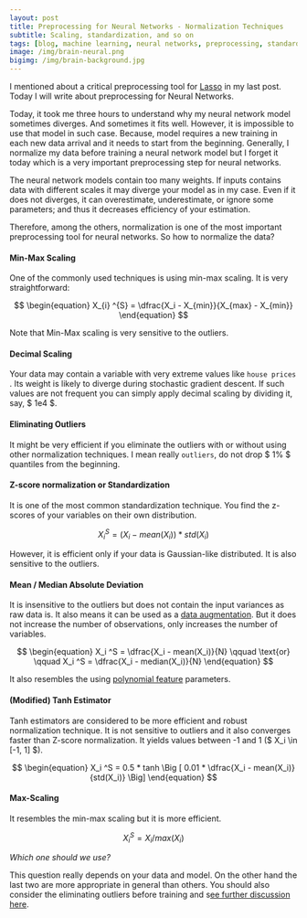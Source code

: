 ```yaml
---
layout: post
title: Preprocessing for Neural Networks - Normalization Techniques
subtitle: Scaling, standardization, and so on
tags: [blog, machine learning, neural networks, preprocessing, standardization, normalization]
image: /img/brain-neural.png
bigimg: /img/brain-background.jpg
---
```


I mentioned about a critical preprocessing tool for [Lasso](https://alfurka.github.io/2018-11-06-preprocessing-for-lasso/) in my last post. Today I will write about preprocessing for Neural Networks. 

Today, it took me three hours to understand why my neural network model sometimes diverges. And sometimes it fits well. However, it is impossible to use that model in such case. Because, model requires a new training in each new data arrival and it needs to start from the beginning. Generally, I normalize my data before training a neural network model but I forget it today which is a very important preprocessing step for neural networks.

The neural network models contain too many weights. If inputs contains data with different scales it may diverge your model as in my case. Even if it does not diverges, it can overestimate, underestimate, or ignore some parameters; and thus it decreases efficiency of your estimation. 

Therefore, among the others, normalization is one of the most important preprocessing tool for neural networks. So how to normalize the data?

#### Min-Max Scaling

One of the commonly used techniques is using min-max scaling. It is very straightforward: 


$$
\begin{equation}
X_{i} ^{S} = \dfrac{X_i - X_{min}}{X_{max} - X_{min}}
\end{equation}
$$

Note that Min-Max scaling is very sensitive to the outliers. 

#### Decimal Scaling

Your data may contain a variable with very extreme values like `house prices` . Its weight is likely to diverge during stochastic gradient descent. If such values are not frequent you can simply apply decimal scaling by dividing it, say, $ 1e4 $. 

#### Eliminating Outliers

It might be very efficient if you eliminate the outliers with or without using other normalization techniques. I mean really `outliers`, do not drop $ 1\% $ quantiles from the beginning. 

#### Z-score normalization or Standardization

It is one of the most common standardization technique. You find the z-scores of your variables on their own distribution. 


$$
\begin{equation}
X_i ^S = (X_i - mean(X_i)) * std(X_i)
\end{equation}
$$


However, it is efficient only if your data is Gaussian-like distributed. It is also sensitive to the outliers. 

#### Mean / Median Absolute Deviation

It is insensitive to the outliers but does not contain the input variances as raw data is. It also means it can be used as a [data augmentation](https://www.google.com.au/search?q=data+augmentation&oq=data+augmentation&aqs=chrome..69i57j0l5.2309j0j7&sourceid=chrome&ie=UTF-8). But it does not increase the number of observations, only increases the number of variables. 


$$
\begin{equation}
X_i ^S = \dfrac{X_i - mean(X_i)}{N} \qquad \text{or} \qquad  X_i ^S = \dfrac{X_i - median(X_i)}{N}
\end{equation}
$$



It also resembles the using [polynomial feature](https://alfurka.github.io/2018-11-06-preprocessing-for-lasso/) parameters. 

#### (Modified) Tanh Estimator

Tanh estimators are considered to be more efficient and robust normalization technique. It is not sensitive to outliers and it also converges faster than Z-score normalization. It yields values between -1 and 1 ($ X_i \in [-1, 1] $). 


$$
\begin{equation}
X_i ^S = 0.5 * tanh \Big [  0.01 * \dfrac{X_i - mean(X_i)}{std(X_i)} \Big]
\end{equation}
$$


#### Max-Scaling

It resembles the min-max scaling but it is more efficient. 


$$
\begin{equation}
X_i ^S = X_i / max(X_i)
\end{equation}
$$


*Which one should we use?*

This question really depends on your data and model. On the other hand the last two are more appropriate in general than others. You should also consider the eliminating outliers before training and s[ee further discussion here](https://research.ijcaonline.org/volume32/number10/pxc3875530.pdf).

